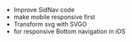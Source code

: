 - Improve SidNav code
- make mobile responsive first
- Transform svg with SVGO
- <meta name="viewport" content="viewport-fit=cover"> for responsive Bottom navigation in iOS
